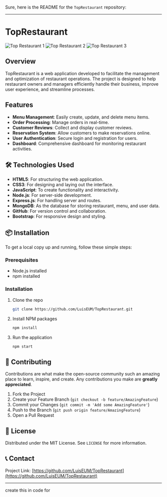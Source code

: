 Sure, here is the README for the `TopRestaurant` repository:

---

# TopRestaurant

![Top Restaurant 1](https://lh3.googleusercontent.com/d/1RXElI694I-yzJCrVeOXfZIPO6A29peFc)
![Top Restaurant 2](https://lh3.googleusercontent.com/d/1S1RowUGmlYH1acdEEP17Xl_zhyXubt-C)
![Top Restaurant 3](https://lh3.googleusercontent.com/d/12u3dFEUBzBQUA5SB_lrLqf88JQc5f_YH)

## Overview
TopRestaurant is a web application developed to facilitate the management and optimization of restaurant operations. The project is designed to help restaurant owners and managers efficiently handle their business, improve user experience, and streamline processes.

## Features
- **Menu Management**: Easily create, update, and delete menu items.
- **Order Processing**: Manage orders in real-time.
- **Customer Reviews**: Collect and display customer reviews.
- **Reservation System**: Allow customers to make reservations online.
- **User Authentication**: Secure login and registration for users.
- **Dashboard**: Comprehensive dashboard for monitoring restaurant activities.

## 🛠️ Technologies Used
- **HTML5**: For structuring the web application.
- **CSS3**: For designing and laying out the interface.
- **JavaScript**: To create functionality and interactivity.
- **Node.js**: For server-side development.
- **Express.js**: For handling server and routes.
- **MongoDB**: As the database for storing restaurant, menu, and user data.
- **GitHub**: For version control and collaboration.
- **Bootstrap**: For responsive design and styling.

## 📦 Installation
To get a local copy up and running, follow these simple steps:

### Prerequisites
- Node.js installed
- npm installed

### Installation
1. Clone the repo
   ```sh
   git clone https://github.com/LuisEUM/TopRestaurant.git
   ```
2. Install NPM packages
   ```sh
   npm install
   ```
3. Run the application
   ```sh
   npm start
   ```

## 🤝 Contributing
Contributions are what make the open-source community such an amazing place to learn, inspire, and create. Any contributions you make are **greatly appreciated**.

1. Fork the Project
2. Create your Feature Branch (`git checkout -b feature/AmazingFeature`)
3. Commit your Changes (`git commit -m 'Add some AmazingFeature'`)
4. Push to the Branch (`git push origin feature/AmazingFeature`)
5. Open a Pull Request

## 📜 License
Distributed under the MIT License. See `LICENSE` for more information.

## 📞 Contact
Project Link: [https://github.com/LuisEUM/TopRestaurant](https://github.com/LuisEUM/TopRestaurant)

---


create this in code for 
